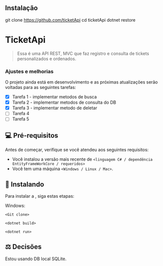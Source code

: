 ## Instalação


git clone https://github.com/ticketApi
cd ticketApi
dotnet restore

# TicketApi



> Essa é uma API REST, MVC que faz registro e consulta de tickets personalizados e ordenados.

### Ajustes e melhorias

O projeto ainda está em desenvolvimento e as próximas atualizações serão voltadas para as seguintes tarefas:

- [x] Tarefa 1 - implementar metodos de busca
- [x] Tarefa 2 - implementar metodos de consulta do DB
- [x] Tarefa 3 - implementar metodo de deletar  
- [ ] Tarefa 4 
- [ ] Tarefa 5

## 💻 Pré-requisitos

Antes de começar, verifique se você atendeu aos seguintes requisitos:

- Você instalou a versão mais recente de `<linguagem C# / dependência EntityFrameWorkCore / requeridos>`
- Você tem uma máquina `<Windows / Linux / Mac>`. 

## 🚀 Instalando <TicketApi>

Para instalar a <TicketApi>, siga estas etapas:


Windows:

```
<Git clone>

<dotnet build>

<dotnet run>
```



## ⚖️ Decisões

Estou usando DB local SQLite.




